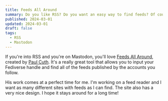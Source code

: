 ```yaml
---
title: Feeds All Around
summary: Do you like RSS? Do you want an easy way to find feeds? Of course you do.
published: 2024-03-01
updated: 2024-03-01
draft: false
tags:
  - RSS
  - Mastodon
---
```


If you're into RSS and you're on Mastodon, you'll love [Feeds All Around](https://rss-is-dead.lol/), created by [Paul Cuth](https://mastodon.social/@paulcuth). It's a really great tool that allows you to input your Fediverse handle and find all of the feeds published by the accounts you follow.

His work comes at a perfect time for me. I'm working on a feed reader and I want as many different sites with feeds as I can find. The site also has a very nice design. I hope it stays around for a long time!